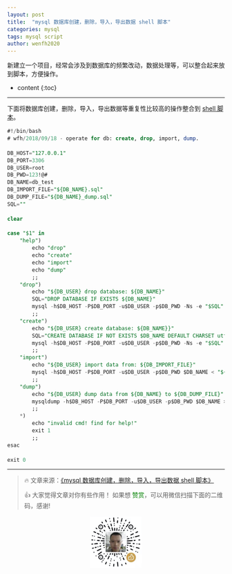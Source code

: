 ```yaml
---
layout: post
title:  "mysql 数据库创建，删除，导入，导出数据 shell 脚本"
categories: mysql
tags: mysql script
author: wenfh2020
--- 
```


新建立一个项目，经常会涉及到数据库的频繁改动，数据处理等，可以整合起来放到脚本，方便操作。



* content
{:toc}

---

下面将数据库创建，删除，导入，导出数据等重复性比较高的操作整合到 [shell 脚本](https://github.com/wenfh2020/shell/blob/master/db.sh)。

```sql
#!/bin/bash
# wfh/2018/09/18 - operate for db: create, drop, import, dump.

DB_HOST="127.0.0.1"
DB_PORT=3306
DB_USER=root
DB_PWD=123!@#
DB_NAME=db_test
DB_IMPORT_FILE="${DB_NAME}.sql"
DB_DUMP_FILE="${DB_NAME}_dump.sql"
SQL=""

clear

case "$1" in
    "help")
        echo "drop"
        echo "create"
        echo "import"
        echo "dump"
        ;;
    "drop")
        echo "${DB_USER} drop database: ${DB_NAME}"
        SQL="DROP DATABASE IF EXISTS ${DB_NAME}"
        mysql -h$DB_HOST -P$DB_PORT -u$DB_USER -p$DB_PWD -Ns -e "$SQL"
        ;;
    "create")
        echo "${DB_USER} create database: ${DB_NAME}}"
        SQL="CREATE DATABASE IF NOT EXISTS $DB_NAME DEFAULT CHARSET utf8mb4 COLLATE utf8mb4_general_ci"
        mysql -h$DB_HOST -P$DB_PORT -u$DB_USER -p$DB_PWD -Ns -e "$SQL"
        ;;
    "import")
        echo "${DB_USER} import data from: ${DB_IMPORT_FILE}"
        mysql -h$DB_HOST -P$DB_PORT -u$DB_USER -p$DB_PWD $DB_NAME < "${DB_IMPORT_FILE}"
        ;;
    "dump")
        echo "${DB_USER} dump data from ${DB_NAME} to ${DB_DUMP_FILE}"
        mysqldump -h$DB_HOST -P$DB_PORT -u$DB_USER -p$DB_PWD $DB_NAME > "${DB_DUMP_FILE}"
        ;;
    *)
        echo "invalid cmd! find for help!"
        exit 1
        ;;
esac

exit 0
```

---

> 🔥 文章来源：[《mysql 数据库创建，删除，导入，导出数据 shell 脚本》](https://wenfh2020.com/2019/11/07/mysql-script/)
>
> 👍 大家觉得文章对你有些作用！ 如果想 <font color=green>赞赏</font>，可以用微信扫描下面的二维码，感谢!
<div align=center><img src="/images/2020-08-06-15-49-47.png" width="120"/></div>
